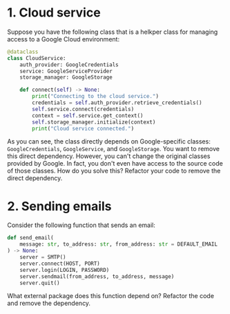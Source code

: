 # 1. Cloud service

Suppose you have the following class that is a helkper class for managing access to a Google Cloud environment:

```python
@dataclass
class CloudService:
    auth_provider: GoogleCredentials
    service: GoogleServiceProvider
    storage_manager: GoogleStorage

    def connect(self) -> None:
        print("Connecting to the cloud service.")
        credentials = self.auth_provider.retrieve_credentials()
        self.service.connect(credentials)
        context = self.service.get_context()
        self.storage_manager.initialize(context)
        print("Cloud service connected.")
```

As you can see, the class directly depends on Google-specific classes: `GoogleCredentials`, `GoogleService`, and `GoogleStorage`. You want to remove this direct dependency. However, you can't change the original classes provided by Google. In fact, you don't even have access to the source code of those classes. How do you solve this? Refactor your code to remove the direct dependency.

# 2. Sending emails

Consider the following function that sends an email:

```python
def send_email(
    message: str, to_address: str, from_address: str = DEFAULT_EMAIL
) -> None:
    server = SMTP()
    server.connect(HOST, PORT)
    server.login(LOGIN, PASSWORD)
    server.sendmail(from_address, to_address, message)
    server.quit()
```

What external package does this function depend on? Refactor the code and remove the dependency.
